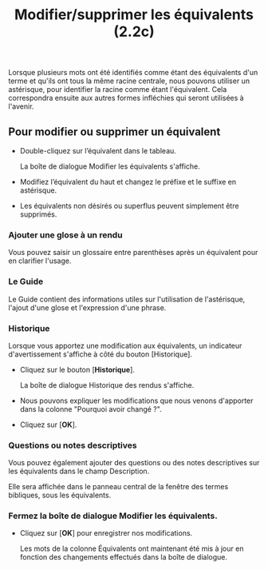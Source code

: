 ﻿---
title: Modifier/supprimer les équivalents (2.2c)
---
Lorsque plusieurs mots ont été identifiés comme étant des équivalents d'un terme et qu'ils ont tous la même racine centrale, nous pouvons utiliser un astérisque, pour identifier la racine comme étant l'équivalent. Cela correspondra ensuite aux autres formes infléchies qui seront utilisées à l'avenir.

## Pour modifier ou supprimer un équivalent

-   Double-cliquez sur l’équivalent dans le tableau.

    La boîte de dialogue Modifier les équivalents s'affiche.

-   Modifiez l’équivalent du haut et changez le préfixe et le suffixe en astérisque.
-   Les équivalents non désirés ou superflus peuvent simplement être supprimés.

### Ajouter une glose à un rendu

Vous pouvez saisir un glossaire entre parenthèses après un équivalent pour en clarifier l'usage.

### Le Guide

Le Guide contient des informations utiles sur l'utilisation de l'astérisque, l'ajout d'une glose et l'expression d'une phrase.

### Historique

Lorsque vous apportez une modification aux équivalents, un indicateur d'avertissement s'affiche à côté du bouton [Historique].

-   Cliquez sur le bouton [**Historique**].

    La boîte de dialogue Historique des rendus s'affiche.

-   Nous pouvons expliquer les modifications que nous venons d'apporter dans la colonne "Pourquoi avoir changé ?".
-   Cliquez sur [**OK**].

### Questions ou notes descriptives

Vous pouvez également ajouter des questions ou des notes descriptives sur les équivalents dans le champ Description.

Elle sera affichée dans le panneau central de la fenêtre des termes bibliques, sous les équivalents.

### Fermez la boîte de dialogue Modifier les équivalents.

-   Cliquez sur [**OK**] pour enregistrer nos modifications.

    Les mots de la colonne Équivalents ont maintenant été mis à jour en fonction des changements effectués dans la boîte de dialogue.
